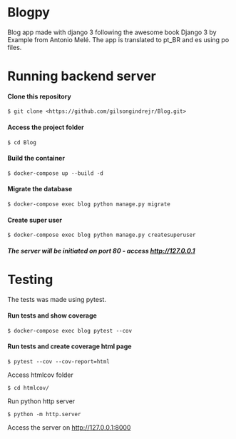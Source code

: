 # Blogpy

Blog app made with django 3 following the awesome book Django 3 by Example from Antonio Melé.
The app is translated to pt_BR and es using po files.

# Running backend server

#### Clone this repository
```
$ git clone <https://github.com/gilsongindrejr/Blog.git>
```

#### Access the project folder
```
$ cd Blog
```
#### Build the container
```
$ docker-compose up --build -d
```

#### Migrate the database
```
$ docker-compose exec blog python manage.py migrate
```

#### Create super user
```
$ docker-compose exec blog python manage.py createsuperuser
```

##### The server will be initiated on port 80 - access <http://127.0.0.1> 

# Testing

The tests was made using pytest.


#### Run tests and show coverage
```
$ docker-compose exec blog pytest --cov
```

#### Run tests and create coverage html page
```
$ pytest --cov --cov-report=html
```

Access htmlcov folder
```
$ cd htmlcov/
```

Run python http server
```
$ python -m http.server
```

Access the server on <http://127.0.0.1:8000> 

